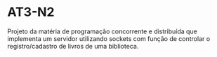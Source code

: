 # AT3-N2
Projeto da matéria de programação concorrente e distribuída que implementa um servidor utilizando sockets com função de controlar o registro/cadastro de livros de uma biblioteca.
